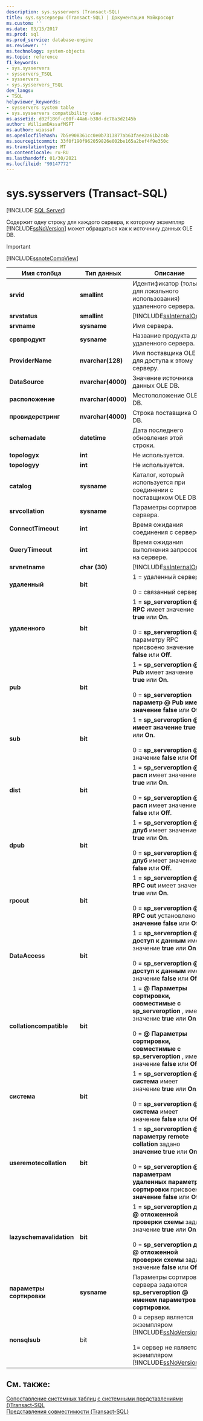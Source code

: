 ```yaml
---
description: sys.sysservers (Transact-SQL)
title: sys.sysсерверы (Transact-SQL) | Документация Майкрософт
ms.custom: ''
ms.date: 03/15/2017
ms.prod: sql
ms.prod_service: database-engine
ms.reviewer: ''
ms.technology: system-objects
ms.topic: reference
f1_keywords:
- sys.sysservers
- sysservers_TSQL
- sysservers
- sys.sysservers_TSQL
dev_langs:
- TSQL
helpviewer_keywords:
- sysservers system table
- sys.sysservers compatibility view
ms.assetid: d02f186f-c00f-44a6-b38d-dc78a3d2145b
author: WilliamDAssafMSFT
ms.author: wiassaf
ms.openlocfilehash: 7b5e908361cc0e0b7313877ab63faee2a61b2c4b
ms.sourcegitcommit: 33f0f190f962059826e002be165a2bef4f9e350c
ms.translationtype: MT
ms.contentlocale: ru-RU
ms.lasthandoff: 01/30/2021
ms.locfileid: "99147772"
---
```

# <a name="syssysservers-transact-sql"></a>sys.sysservers (Transact-SQL)
[!INCLUDE [SQL Server](../../includes/applies-to-version/sqlserver.md)]

  Содержит одну строку для каждого сервера, к которому экземпляр [!INCLUDE[ssNoVersion](../../includes/ssnoversion-md.md)] может обращаться как к источнику данных OLE DB.  
  
> [!IMPORTANT]  
>  [!INCLUDE[ssnoteCompView](../../includes/ssnotecompview-md.md)]  
  
|Имя столбца|Тип данных|Описание|  
|-----------------|---------------|-----------------|  
|**srvid**|**smallint**|Идентификатор (только для локального использования) удаленного сервера.|  
|**srvstatus**|**smallint**|[!INCLUDE[ssInternalOnly](../../includes/ssinternalonly-md.md)]|  
|**srvname**|**sysname**|Имя сервера.|  
|**срвпродукт**|**sysname**|Название продукта для удаленного сервера.|  
|**ProviderName**|**nvarchar(128)**|Имя поставщика OLE DB для доступа к этому серверу.|  
|**DataSource**|**nvarchar(4000)**|Значение источника данных OLE DB.|  
|**расположение**|**nvarchar(4000)**|Местоположение OLE DB.|  
|**провидерстринг**|**nvarchar(4000)**|Строка поставщика OLE DB.|  
|**schemadate**|**datetime**|Дата последнего обновления этой строки.|  
|**topologyx**|**int**|Не используется.|  
|**topologyy**|**int**|Не используется.|  
|**catalog**|**sysname**|Каталог, который используется при соединении с поставщиком OLE DB.|  
|**srvcollation**|**sysname**|Параметры сортировки сервера.|  
|**ConnectTimeout**|**int**|Время ожидания соединения с сервером.|  
|**QueryTimeout**|**int**|Время ожидания выполнения запросов на сервере.|  
|**srvnetname**|**char (30)**|[!INCLUDE[ssInternalOnly](../../includes/ssinternalonly-md.md)]|  
|**удаленный**|**bit**|1 = удаленный сервер.<br /><br /> 0 = связанный сервер.|  
|**удаленного**|**bit**|1 = **sp_serveroption \@ RPC** имеет значение **true** или **On**.<br /><br /> 0 = **sp_serveroption \@** параметру RPC присвоено значение **false** или **Off**.|  
|**pub**|**bit**|1 = **sp_serveroption \@ Pub** имеет значение **true** или **On**.<br /><br /> 0 = **sp_serveroption параметр \@ Pub** **имеет значение false** или **Off**.|  
|**sub**|**bit**|1 = **sp_serveroption \@** **имеет значение true** или **On**.<br /><br /> 0 = **sp_serveroption \@** значение **false** или **Off**.|  
|**dist**|**bit**|1 = **sp_serveroption \@ расп** имеет значение **true** или **On**.<br /><br /> 0 = **sp_serveroption \@ расп** имеет значение **false** или **Off**.|  
|**dpub**|**bit**|1 = **sp_serveroption \@ дпуб** имеет значение **true** или **On**.<br /><br /> 0 = **sp_serveroption \@ дпуб** имеет значение **false** или **Off**.|  
|**rpcout**|**bit**|1 = **sp_serveroption \@ RPC out** имеет значение **true** или **On**.<br /><br /> 0 = **sp_serveroption \@ RPC out** установлено в **значение false** или **Off**.|  
|**DataAccess**|**bit**|1 = **sp_serveroption \@ доступ к данным** имеет значение **true** или **On**.<br /><br /> 0 = **sp_serveroption \@ доступ к данным** имеет значение **false** или **Off**.|  
|**collationcompatible**|**bit**|1 = **\@ Параметры сортировки, совместимые с sp_serveroption** , имеют значение **true** или **On**.<br /><br /> 0 = **\@ Параметры сортировки, совместимые с sp_serveroption** , имеют значение **false** или **Off**.|  
|**система**|**bit**|1 = **sp_serveroption \@ система** имеет значение **true** или **On**.<br /><br /> 0 = **sp_serveroption \@ система** имеет значение **false** или **Off**.|  
|**useremotecollation**|**bit**|1 = **sp_serveroption \@ параметру remote collation** задано **значение true** или **On**.<br /><br /> 0 = **sp_serveroption \@ параметрам удаленных параметров сортировки** присвоено **значение false** или **Off**.|  
|**lazyschemavalidation**|**bit**|1 = **sp_serveroption для \@ отложенной проверки схемы** задано значение **true** или **On**.<br /><br /> 0 = **sp_serveroption для \@ отложенной проверки схемы** задано значение **false** или **Off**.|  
|**параметры сортировки**|**sysname**|Параметры сортировки сервера задаются **sp_serveroption \@ именем параметров сортировки**.|  
|**nonsqlsub**|bit|0 = сервер является экземпляром [!INCLUDE[ssNoVersion](../../includes/ssnoversion-md.md)]<br /><br /> 1= сервер не является экземпляром [!INCLUDE[ssNoVersion](../../includes/ssnoversion-md.md)]|  
  
## <a name="see-also"></a>См. также:  
 [Сопоставление системных таблиц с системными представлениями &#40;&#41;Transact-SQL ](../../relational-databases/system-tables/mapping-system-tables-to-system-views-transact-sql.md)   
 [Представления совместимости (Transact-SQL)](~/relational-databases/system-compatibility-views/system-compatibility-views-transact-sql.md)  
  
  
